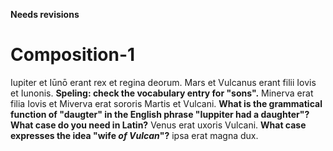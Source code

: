 **Needs revisions**

# Composition-1


Iupiter et Iūnō erant rex et regina deorum.
Mars et Vulcanus erant filii Iovis et Iunonis. **Speling: check the vocabulary entry for "sons".**
Minerva erat filia Iovis et Miverva erat sororis Martis et Vulcani. **What is the grammatical function of "daugter" in the English phrase "Iuppiter had a daughter"?  What case do you need in Latin?**
Venus erat uxoris Vulcani. **What case expresses the idea "wife *of Vulcan*"?**
ipsa erat magna dux.  
